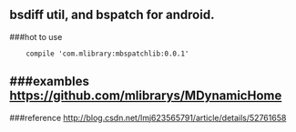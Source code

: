 bsdiff util, and bspatch for android.
---
###hot to use
```
    compile 'com.mlibrary:mbspatchlib:0.0.1'
```

###exambles
https://github.com/mlibrarys/MDynamicHome
---
###reference
http://blog.csdn.net/lmj623565791/article/details/52761658